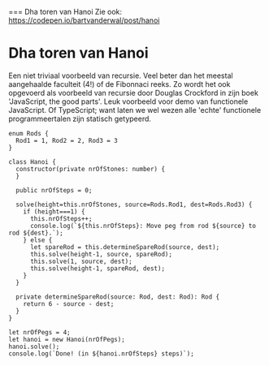 === Dha toren van Hanoi
Zie ook: https://codepen.io/bartvanderwal/post/hanoi

# Dha toren van Hanoi

Een niet triviaal voorbeeld van recursie. Veel beter dan het meestal aangehaalde faculteit (4!) of de Fibonnaci reeks. Zo wordt het ook opgevoerd als voorbeeld van recursie door Douglas Crockford in zijn boek 'JavaScript, the good parts'. Leuk voorbeeld voor demo van functionele JavaScript. Of TypeScript; want laten we wel wezen alle 'echte' functionele programmeertalen zijn statisch getypeerd.

```
enum Rods {
  Rod1 = 1, Rod2 = 2, Rod3 = 3
}

class Hanoi {
  constructor(private nrOfStones: number) {
  }

  public nrOfSteps = 0;

  solve(height=this.nrOfStones, source=Rods.Rod1, dest=Rods.Rod3) {
    if (height===1) {
      this.nrOfSteps++;
      console.log(`${this.nrOfSteps}: Move peg from rod ${source} to rod ${dest}.`);
    } else {
      let spareRod = this.determineSpareRod(source, dest);
      this.solve(height-1, source, spareRod);
      this.solve(1, source, dest);
      this.solve(height-1, spareRod, dest);
    }
  }

  private determineSpareRod(source: Rod, dest: Rod): Rod {
    return 6 - source - dest;
  }
}

let nrOfPegs = 4;
let hanoi = new Hanoi(nrOfPegs);
hanoi.solve();
console.log(`Done! (in ${hanoi.nrOfSteps} steps)`);
```